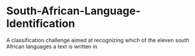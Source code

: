 # South-African-Language-Identification
A classification challenge aimed at recognizing which of the eleven south African languages a text is written in
